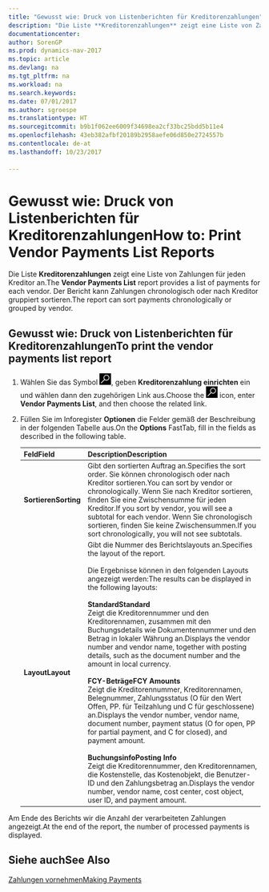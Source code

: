 ```yaml
---
title: "Gewusst wie: Druck von Listenberichten für Kreditorenzahlungen"
description: "Die Liste **Kreditorenzahlungen** zeigt eine Liste von Zahlungen für jeden Kreditor an. Der Bericht kann Zahlungen chronologisch oder nach Kreditor gruppiert sortieren."
documentationcenter: 
author: SorenGP
ms.prod: dynamics-nav-2017
ms.topic: article
ms.devlang: na
ms.tgt_pltfrm: na
ms.workload: na
ms.search.keywords: 
ms.date: 07/01/2017
ms.author: sgroespe
ms.translationtype: HT
ms.sourcegitcommit: b9b1f062ee6009f34698ea2cf33bc25bdd5b11e4
ms.openlocfilehash: 43eb382afbf20189b2958aefe06d850e2724557b
ms.contentlocale: de-at
ms.lasthandoff: 10/23/2017

---
```

# <a name="how-to-print-vendor-payments-list-reports"></a><span data-ttu-id="e6b2e-104">Gewusst wie: Druck von Listenberichten für Kreditorenzahlungen</span><span class="sxs-lookup"><span data-stu-id="e6b2e-104">How to: Print Vendor Payments List Reports</span></span>
<span data-ttu-id="e6b2e-105">Die Liste **Kreditorenzahlungen** zeigt eine Liste von Zahlungen für jeden Kreditor an.</span><span class="sxs-lookup"><span data-stu-id="e6b2e-105">The **Vendor Payments List** report provides a list of payments for each vendor.</span></span> <span data-ttu-id="e6b2e-106">Der Bericht kann Zahlungen chronologisch oder nach Kreditor gruppiert sortieren.</span><span class="sxs-lookup"><span data-stu-id="e6b2e-106">The report can sort payments chronologically or grouped by vendor.</span></span>  

## <a name="to-print-the-vendor-payments-list-report"></a><span data-ttu-id="e6b2e-107">Gewusst wie: Druck von Listenberichten für Kreditorenzahlungen</span><span class="sxs-lookup"><span data-stu-id="e6b2e-107">To print the vendor payments list report</span></span>  

1.  <span data-ttu-id="e6b2e-108">Wählen Sie das Symbol ![Nach Seite oder Bericht suchen](../../media/ui-search/search_small.png "Symbol Nach Seite oder Bericht suchen"), geben **Kreditorenzahlung einrichten** ein und wählen dann den zugehörigen Link aus.</span><span class="sxs-lookup"><span data-stu-id="e6b2e-108">Choose the ![Search for Page or Report](../../media/ui-search/search_small.png "Search for Page or Report icon") icon, enter **Vendor Payments List**, and then choose the related link.</span></span>  
2.  <span data-ttu-id="e6b2e-109">Füllen Sie im Inforegister **Optionen** die Felder gemäß der Beschreibung in der folgenden Tabelle aus.</span><span class="sxs-lookup"><span data-stu-id="e6b2e-109">On the **Options** FastTab, fill in the fields as described in the following table.</span></span>  

    |<span data-ttu-id="e6b2e-110">Feld</span><span class="sxs-lookup"><span data-stu-id="e6b2e-110">Field</span></span>|<span data-ttu-id="e6b2e-111">Description</span><span class="sxs-lookup"><span data-stu-id="e6b2e-111">Description</span></span>|  
    |---------------------------------|---------------------------------------|  
    |<span data-ttu-id="e6b2e-112">**Sortieren**</span><span class="sxs-lookup"><span data-stu-id="e6b2e-112">**Sorting**</span></span>|<span data-ttu-id="e6b2e-113">Gibt den sortierten Auftrag an.</span><span class="sxs-lookup"><span data-stu-id="e6b2e-113">Specifies the sort order.</span></span> <span data-ttu-id="e6b2e-114">Sie können chronologisch oder nach Kreditor sortieren.</span><span class="sxs-lookup"><span data-stu-id="e6b2e-114">You can sort by vendor or chronologically.</span></span> <span data-ttu-id="e6b2e-115">Wenn Sie nach Kreditor sortieren, finden Sie eine Zwischensumme für jeden Kreditor.</span><span class="sxs-lookup"><span data-stu-id="e6b2e-115">If you sort by vendor, you will see a subtotal for each vendor.</span></span> <span data-ttu-id="e6b2e-116">Wenn Sie chronologisch sortieren, finden Sie keine Zwischensummen.</span><span class="sxs-lookup"><span data-stu-id="e6b2e-116">If you sort chronologically, you will not see subtotals.</span></span>|  
    |<span data-ttu-id="e6b2e-117">**Layout**</span><span class="sxs-lookup"><span data-stu-id="e6b2e-117">**Layout**</span></span>|<span data-ttu-id="e6b2e-118">Gibt die Nummer des Berichtslayouts an.</span><span class="sxs-lookup"><span data-stu-id="e6b2e-118">Specifies the layout of the report.</span></span><br /><br /> <span data-ttu-id="e6b2e-119">Die Ergebnisse können in den folgenden Layouts angezeigt werden:</span><span class="sxs-lookup"><span data-stu-id="e6b2e-119">The results can be displayed in the following layouts:</span></span><br /><br /> <span data-ttu-id="e6b2e-120">**Standard**</span><span class="sxs-lookup"><span data-stu-id="e6b2e-120">**Standard**</span></span><br /> <span data-ttu-id="e6b2e-121">Zeigt die Kreditorennummer und den Kreditorennamen, zusammen mit den Buchungsdetails wie Dokumentennummer und den Betrag in lokaler Währung an.</span><span class="sxs-lookup"><span data-stu-id="e6b2e-121">Displays the vendor number and vendor name, together with posting details, such as the document number and the amount in local currency.</span></span><br /><br /> <span data-ttu-id="e6b2e-122">**FCY-Beträge**</span><span class="sxs-lookup"><span data-stu-id="e6b2e-122">**FCY Amounts**</span></span><br /> <span data-ttu-id="e6b2e-123">Zeigt die Kreditorennummer, Kreditorennamen, Belegnummer, Zahlungsstatus (O für den Wert Offen, PP. für Teilzahlung und C für geschlossene) an.</span><span class="sxs-lookup"><span data-stu-id="e6b2e-123">Displays the vendor number, vendor name, document number, payment status (O for open, PP for partial payment, and C for closed), and payment amount.</span></span><br /><br /> <span data-ttu-id="e6b2e-124">**Buchungsinfo**</span><span class="sxs-lookup"><span data-stu-id="e6b2e-124">**Posting Info**</span></span><br /> <span data-ttu-id="e6b2e-125">Zeigt die Kreditorennummer, den Kreditorennamen, die Kostenstelle, das Kostenobjekt, die Benutzer-ID und den Zahlungsbetrag an.</span><span class="sxs-lookup"><span data-stu-id="e6b2e-125">Displays the vendor number, vendor name, cost center, cost object, user ID, and payment amount.</span></span>|  

 <span data-ttu-id="e6b2e-126">Am Ende des Berichts wir die Anzahl der verarbeiteten Zahlungen angezeigt.</span><span class="sxs-lookup"><span data-stu-id="e6b2e-126">At the end of the report, the number of processed payments is displayed.</span></span>  

## <a name="see-also"></a><span data-ttu-id="e6b2e-127">Siehe auch</span><span class="sxs-lookup"><span data-stu-id="e6b2e-127">See Also</span></span>  
[<span data-ttu-id="e6b2e-128">Zahlungen vornehmen</span><span class="sxs-lookup"><span data-stu-id="e6b2e-128">Making Payments</span></span>](../../payables-make-payments.md)

